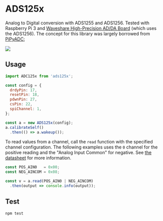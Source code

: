 # ADS125x

Analog to Digital conversion with ADS1255 and ADS1256. Tested with Raspberry Pi 3 and [Waveshare High-Precision AD/DA Board](https://www.waveshare.com/wiki/High-Precision_AD/DA_Board) (which uses the ADS1256). The concept for this library was largely borrowed from [PiPyADC](https://github.com/ul-gh/PiPyADC);

![](http://www.ti.com/graphics/folders/partimages/ADS1256.jpg)

## Usage

```js
import ADC125x from 'ads125x';

const config = {
  drdyPin: 17,
  resetPin: 18,
  pdwnPin: 27,
  csPin: 22,
  spiChannel: 1,
};

const a = new ADS125x(config);
a.calibrateSelf()
  .then(() => a.wakeup());
```

To read values from a channel, call the `read` function with the specified channel configuration. The following examples uses the `0` channel for the positive reading and the "Analog Input Common" for negative. See [the datasheet](http://www.ti.com/lit/ds/symlink/ads1256.pdf) for more information.

```js
const POS_AIN0   = 0x00;
const NEG_AINCOM = 0x08;

const v = a.read(POS_AIN0 | NEG_AINCOM)
  .then(output => console.info(output));
```

## Test

```
npm test
```
